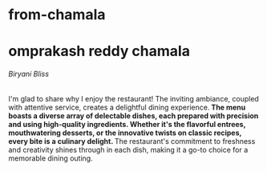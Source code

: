 # from-chamala
<h1>omprakash reddy chamala</h1>
<h6>Biryani Bliss</h6>
<p>I'm glad to share why I enjoy the restaurant! The inviting ambiance, coupled with attentive service, creates a delightful dining experience.<b> The menu boasts a diverse array of delectable dishes, each prepared with precision and using high-quality ingredients. Whether it's the flavorful entrees, mouthwatering desserts, or the innovative twists on classic recipes, every bite is a culinary delight.
</b> The restaurant's commitment to freshness and creativity shines through in each dish, making it a go-to choice for a memorable dining outing.</p>
